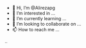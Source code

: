 - 👋 Hi, I’m @Alirezapg
- 👀 I’m interested in ...
- 🌱 I’m currently learning ...
- 💞️ I’m looking to collaborate on ...
- 📫 How to reach me ...

<!---
Alirezapg/Alirezapg is a ✨ special ✨ repository because its `README.md` (this file) appears on your GitHub profile.
You can click the Preview link to take a look at your changes.
--->
..
